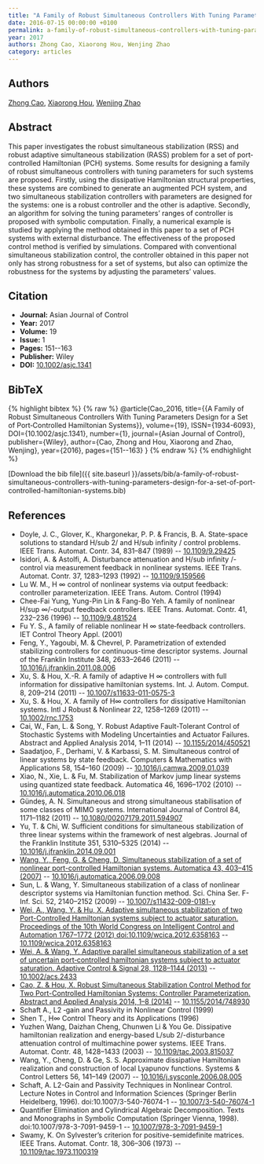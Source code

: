 ```yaml
---
title: "A Family of Robust Simultaneous Controllers With Tuning Parameters Design for a Set of Port‐Controlled Hamiltonian Systems"
date: 2016-07-15 00:00:00 +0100
permalink: a-family-of-robust-simultaneous-controllers-with-tuning-parameters-design-for-a-set-of-port-controlled-hamiltonian-systems
year: 2017
authors: Zhong Cao, Xiaorong Hou, Wenjing Zhao
category: articles
---
```

 
## Authors
[Zhong Cao](authors/zhong-cao), [Xiaorong Hou](authors/xiaorong-hou), [Wenjing Zhao](authors/wenjing-zhao)
 
## Abstract
This paper investigates the robust simultaneous stabilization (RSS) and robust adaptive simultaneous stabilization (RASS) problem for a set of port‐controlled Hamiltonian (PCH) systems. Some results for designing a family of robust simultaneous controllers with tuning parameters for such systems are proposed. Firstly, using the dissipative Hamiltonian structural properties, these systems are combined to generate an augmented PCH system, and two simultaneous stabilization controllers with parameters are designed for the systems: one is a robust controller and the other is adaptive. Secondly, an algorithm for solving the tuning parameters’ ranges of controller is proposed with symbolic computation. Finally, a numerical example is studied by applying the method obtained in this paper to a set of PCH systems with external disturbance. The effectiveness of the proposed control method is verified by simulations. Compared with conventional simultaneous stabilization control, the controller obtained in this paper not only has strong robustness for a set of systems, but also can optimize the robustness for the systems by adjusting the parameters’ values.
 
## Citation
- **Journal:** Asian Journal of Control
- **Year:** 2017
- **Volume:** 19
- **Issue:** 1
- **Pages:** 151--163
- **Publisher:** Wiley
- **DOI:** [10.1002/asjc.1341](https://doi.org/10.1002/asjc.1341)
 
## BibTeX
{% highlight bibtex %}
{% raw %}
@article{Cao_2016,
  title={{A Family of Robust Simultaneous Controllers With Tuning Parameters Design for a Set of Port‐Controlled Hamiltonian Systems}},
  volume={19},
  ISSN={1934-6093},
  DOI={10.1002/asjc.1341},
  number={1},
  journal={Asian Journal of Control},
  publisher={Wiley},
  author={Cao, Zhong and Hou, Xiaorong and Zhao, Wenjing},
  year={2016},
  pages={151--163}
}
{% endraw %}
{% endhighlight %}
 
[Download the bib file]({{ site.baseurl }}/assets/bib/a-family-of-robust-simultaneous-controllers-with-tuning-parameters-design-for-a-set-of-port-controlled-hamiltonian-systems.bib)
 
## References
- Doyle, J. C., Glover, K., Khargonekar, P. P. & Francis, B. A. State-space solutions to standard H/sub 2/ and H/sub infinity / control problems. IEEE Trans. Automat. Contr. 34, 831–847 (1989) -- [10.1109/9.29425](https://doi.org/10.1109/9.29425)
- Isidori, A. & Astolfi, A. Disturbance attenuation and H/sub infinity /-control via measurement feedback in nonlinear systems. IEEE Trans. Automat. Contr. 37, 1283–1293 (1992) -- [10.1109/9.159566](https://doi.org/10.1109/9.159566)
- Lu W. M., H                  ∞ control of nonlinear systems via output feedback: controller parameterization. IEEE Trans. Autom. Control (1994)
- Chee-Fai Yung, Yung-Pin Lin & Fang-Bo Yeh. A family of nonlinear H/sup ∞/-output feedback controllers. IEEE Trans. Automat. Contr. 41, 232–236 (1996) -- [10.1109/9.481524](https://doi.org/10.1109/9.481524)
- Fu Y. S., A family of reliable nonlinear H                  ∞ state‐feedback controllers. IET Control Theory Appl. (2001)
- Feng, Y., Yagoubi, M. & Chevrel, P. Parametrization of extended stabilizing controllers for continuous-time descriptor systems. Journal of the Franklin Institute 348, 2633–2646 (2011) -- [10.1016/j.jfranklin.2011.08.006](https://doi.org/10.1016/j.jfranklin.2011.08.006)
- Xu, S. & Hou, X.-R. A family of adaptive H ∞ controllers with full information for dissipative hamiltonian systems. Int. J. Autom. Comput. 8, 209–214 (2011) -- [10.1007/s11633-011-0575-3](https://doi.org/10.1007/s11633-011-0575-3)
- Xu, S. & Hou, X. A family of H∞ controllers for dissipative Hamiltonian systems. Intl J Robust &amp; Nonlinear 22, 1258–1269 (2011) -- [10.1002/rnc.1753](https://doi.org/10.1002/rnc.1753)
- Cai, W., Fan, L. & Song, Y. Robust Adaptive Fault-Tolerant Control of Stochastic Systems with Modeling Uncertainties and Actuator Failures. Abstract and Applied Analysis 2014, 1–11 (2014) -- [10.1155/2014/450521](https://doi.org/10.1155/2014/450521)
- Saadatjoo, F., Derhami, V. & Karbassi, S. M. Simultaneous control of linear systems by state feedback. Computers &amp; Mathematics with Applications 58, 154–160 (2009) -- [10.1016/j.camwa.2009.01.039](https://doi.org/10.1016/j.camwa.2009.01.039)
- Xiao, N., Xie, L. & Fu, M. Stabilization of Markov jump linear systems using quantized state feedback. Automatica 46, 1696–1702 (2010) -- [10.1016/j.automatica.2010.06.018](https://doi.org/10.1016/j.automatica.2010.06.018)
- Gündeş, A. N. Simultaneous and strong simultaneous stabilisation of some classes of MIMO systems. International Journal of Control 84, 1171–1182 (2011) -- [10.1080/00207179.2011.594907](https://doi.org/10.1080/00207179.2011.594907)
- Yu, T. & Chi, W. Sufficient conditions for simultaneous stabilization of three linear systems within the framework of nest algebras. Journal of the Franklin Institute 351, 5310–5325 (2014) -- [10.1016/j.jfranklin.2014.09.001](https://doi.org/10.1016/j.jfranklin.2014.09.001)
- [Wang, Y., Feng, G. & Cheng, D. Simultaneous stabilization of a set of nonlinear port-controlled Hamiltonian systems. Automatica 43, 403–415 (2007)](simultaneous-stabilization-of-a-set-of-nonlinear-port-controlled-hamiltonian-systems) -- [10.1016/j.automatica.2006.09.008](https://doi.org/10.1016/j.automatica.2006.09.008)
- Sun, L. & Wang, Y. Simultaneous stabilization of a class of nonlinear descriptor systems via Hamiltonian function method. Sci. China Ser. F-Inf. Sci. 52, 2140–2152 (2009) -- [10.1007/s11432-009-0181-y](https://doi.org/10.1007/s11432-009-0181-y)
- [Wei, A., Wang, Y. & Hu, X. Adaptive simultaneous stabilization of two Port-Controlled Hamiltonian systems subject to actuator saturation. Proceedings of the 10th World Congress on Intelligent Control and Automation 1767–1772 (2012) doi:10.1109/wcica.2012.6358163](adaptive-simultaneous-stabilization-of-two-port-controlled-hamiltonian-systems-subject-to-actuator-saturation) -- [10.1109/wcica.2012.6358163](https://doi.org/10.1109/wcica.2012.6358163)
- [Wei, A. & Wang, Y. Adaptive parallel simultaneous stabilization of a set of uncertain port‐controlled hamiltonian systems subject to actuator saturation. Adaptive Control &amp; Signal 28, 1128–1144 (2013)](adaptive-parallel-simultaneous-stabilization-of-a-set-of-uncertain-port-controlled-hamiltonian-systems-subject-to-actuator-saturation) -- [10.1002/acs.2433](https://doi.org/10.1002/acs.2433)
- [Cao, Z. & Hou, X. Robust Simultaneous Stabilization Control Method for Two Port-Controlled Hamiltonian Systems: Controller Parameterization. Abstract and Applied Analysis 2014, 1–8 (2014)](robust-simultaneous-stabilization-control-method-for-two-port-controlled-hamiltonian-systems-controller-parameterization) -- [10.1155/2014/748930](https://doi.org/10.1155/2014/748930)
- Schaft A., L2 ‐gain and Passivity in Nonlinear Control (1999)
- Shen T., H∞ Control Theory and its Applications (1996)
- Yuzhen Wang, Daizhan Cheng, Chunwen Li & You Ge. Dissipative hamiltonian realization and energy-based L/sub 2/-disturbance attenuation control of multimachine power systems. IEEE Trans. Automat. Contr. 48, 1428–1433 (2003) -- [10.1109/tac.2003.815037](https://doi.org/10.1109/tac.2003.815037)
- Wang, Y., Cheng, D. & Ge, S. S. Approximate dissipative Hamiltonian realization and construction of local Lyapunov functions. Systems &amp; Control Letters 56, 141–149 (2007) -- [10.1016/j.sysconle.2006.08.005](https://doi.org/10.1016/j.sysconle.2006.08.005)
- Schaft, A. L2-Gain and Passivity Techniques in Nonlinear Control. Lecture Notes in Control and Information Sciences (Springer Berlin Heidelberg, 1996). doi:10.1007/3-540-76074-1 -- [10.1007/3-540-76074-1](https://doi.org/10.1007/3-540-76074-1)
- Quantifier Elimination and Cylindrical Algebraic Decomposition. Texts and Monographs in Symbolic Computation (Springer Vienna, 1998). doi:10.1007/978-3-7091-9459-1 -- [10.1007/978-3-7091-9459-1](https://doi.org/10.1007/978-3-7091-9459-1)
- Swamy, K. On Sylvester’s criterion for positive-semidefinite matrices. IEEE Trans. Automat. Contr. 18, 306–306 (1973) -- [10.1109/tac.1973.1100319](https://doi.org/10.1109/tac.1973.1100319)

